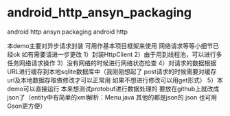 android_http_ansyn_packaging
============================

android http ansyn packaging android http

本demo主要对异步请求封装 可用作基本项目框架来使用
网络请求等等小细节已经ok 如有需要请进一步更改
1）封装HttpClient
2）由于用到线程池，可以进行多任务网络请求操作
3）没有网络的时候进行网络状态检查
4）对请求的数据根据URL进行缓存到本地sqlite数据库中（我刚刚想起了 post请求的时候需要对缓存url及本地数据存取做修改才可以正常用 如果不想进行修改可以用get形式）
5）本demo可以直接运行 本来想测试protobuf进行数据处理的 要放在github上就改成json了（entity中有简单的xml解析：Menu.java 其他的都是json的 json 也可用Gson更方便）
